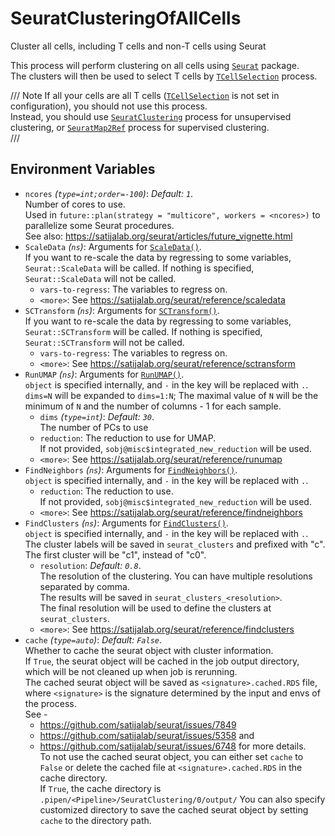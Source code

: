 # SeuratClusteringOfAllCells

Cluster all cells, including T cells and non-T cells using Seurat

This process will perform clustering on all cells using
[`Seurat`](https://satijalab.org/seurat/) package.<br />
The clusters will then be used to select T cells by
[`TCellSelection`](TCellSelection.md) process.<br />



/// Note
If all your cells are all T cells ([`TCellSelection`](TCellSelection.md) is
not set in configuration), you should not use this process.<br />
Instead, you should use [`SeuratClustering`](./SeuratClustering.md) process
for unsupervised clustering, or [`SeuratMap2Ref`](./SeuratMap2Ref.md) process
for supervised clustering.<br />
///

## Environment Variables

- `ncores` *(`type=int;order=-100`)*: *Default: `1`*. <br />
    Number of cores to use.<br />
    Used in `future::plan(strategy = "multicore", workers = <ncores>)`
    to parallelize some Seurat procedures.<br />
    See also: <https://satijalab.org/seurat/articles/future_vignette.html>
- `ScaleData` *(`ns`)*:
    Arguments for [`ScaleData()`](https://satijalab.org/seurat/reference/scaledata).<br />
    If you want to re-scale the data by regressing to some variables, `Seurat::ScaleData`
    will be called. If nothing is specified, `Seurat::ScaleData` will not be called.<br />
    - `vars-to-regress`:
        The variables to regress on.<br />
    - `<more>`:
        See <https://satijalab.org/seurat/reference/scaledata>
- `SCTransform` *(`ns`)*:
    Arguments for [`SCTransform()`](https://satijalab.org/seurat/reference/sctransform).<br />
    If you want to re-scale the data by regressing to some variables, `Seurat::SCTransform`
    will be called. If nothing is specified, `Seurat::SCTransform` will not be called.<br />
    - `vars-to-regress`:
        The variables to regress on.<br />
    - `<more>`:
        See <https://satijalab.org/seurat/reference/sctransform>
- `RunUMAP` *(`ns`)*:
    Arguments for [`RunUMAP()`](https://satijalab.org/seurat/reference/runumap).<br />
    `object` is specified internally, and `-` in the key will be replaced with `.`.<br />
    `dims=N` will be expanded to `dims=1:N`; The maximal value of `N` will be the minimum of `N` and the number of columns - 1 for each sample.<br />
    - `dims` *(`type=int`)*: *Default: `30`*. <br />
        The number of PCs to use
    - `reduction`:
        The reduction to use for UMAP.<br />
        If not provided, `sobj@misc$integrated_new_reduction` will be used.<br />
    - `<more>`:
        See <https://satijalab.org/seurat/reference/runumap>
- `FindNeighbors` *(`ns`)*:
    Arguments for [`FindNeighbors()`](https://satijalab.org/seurat/reference/findneighbors).<br />
    `object` is specified internally, and `-` in the key will be replaced with `.`.<br />
    - `reduction`:
        The reduction to use.<br />
        If not provided, `sobj@misc$integrated_new_reduction` will be used.<br />
    - `<more>`:
        See <https://satijalab.org/seurat/reference/findneighbors>
- `FindClusters` *(`ns`)*:
    Arguments for [`FindClusters()`](https://satijalab.org/seurat/reference/findclusters).<br />
    `object` is specified internally, and `-` in the key will be replaced with `.`.<br />
    The cluster labels will be saved in `seurat_clusters` and prefixed with "c".<br />
    The first cluster will be "c1", instead of "c0".<br />
    - `resolution`: *Default: `0.8`*. <br />
        The resolution of the clustering. You can have multiple resolutions separated by comma.<br />
        The results will be saved in `seurat_clusters_<resolution>`.<br />
        The final resolution will be used to define the clusters at `seurat_clusters`.<br />
    - `<more>`:
        See <https://satijalab.org/seurat/reference/findclusters>
- `cache` *(`type=auto`)*: *Default: `False`*. <br />
    Whether to cache the seurat object with cluster information.<br />
    If `True`, the seurat object will be cached in the job output directory, which will be not cleaned up when job is rerunning.<br />
    The cached seurat object will be saved as `<signature>.cached.RDS` file, where `<signature>` is the signature determined by
    the input and envs of the process.<br />
    See -
    * <https://github.com/satijalab/seurat/issues/7849>
    * <https://github.com/satijalab/seurat/issues/5358> and
    * <https://github.com/satijalab/seurat/issues/6748> for more details.<br />
    To not use the cached seurat object, you can either set `cache` to `False` or delete the cached file at
    `<signature>.cached.RDS` in the cache directory.<br />
    If `True`, the cache directory is `.pipen/<Pipeline>/SeuratClustering/0/output/`
    You can also specify customized directory to save the cached seurat object by setting `cache` to the directory path.<br />

